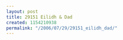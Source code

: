 ```yaml
---
layout: post
title: 29151 Eilidh & Dad
created: 1154210938
permalink: "/2006/07/29/29151_eilidh_dad/"
---
```


